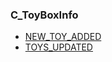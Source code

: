 ### C\_ToyBoxInfo

* [NEW\_TOY\_ADDED](https://wow.gamepedia.com/NEW_TOY_ADDED)
* [TOYS\_UPDATED](https://wow.gamepedia.com/TOYS_UPDATED)



